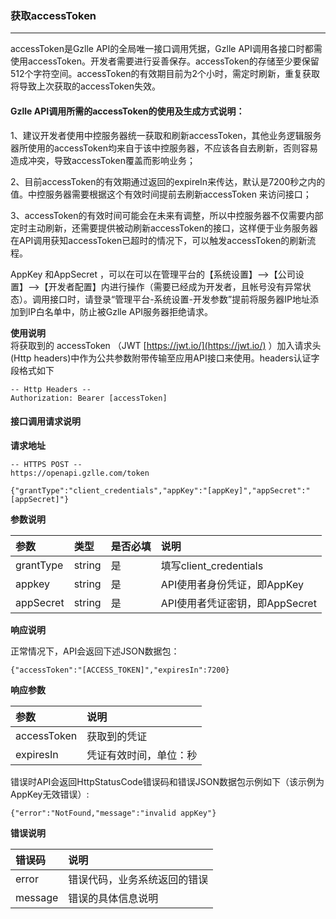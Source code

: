 ### 获取accessToken

---

accessToken是Gzlle API的全局唯一接口调用凭据，Gzlle API调用各接口时都需使用accessToken。开发者需要进行妥善保存。accessToken的存储至少要保留512个字符空间。accessToken的有效期目前为2个小时，需定时刷新，重复获取将导致上次获取的accessToken失效。

#### Gzlle API调用所需的accessToken的使用及生成方式说明：

1、建议开发者使用中控服务器统一获取和刷新accessToken，其他业务逻辑服务器所使用的accessToken均来自于该中控服务器，不应该各自去刷新，否则容易造成冲突，导致accessToken覆盖而影响业务；

2、目前accessToken的有效期通过返回的expireIn来传达，默认是7200秒之内的值。中控服务器需要根据这个有效时间提前去刷新accessToken 来访问接口；

3、accessToken的有效时间可能会在未来有调整，所以中控服务器不仅需要内部定时主动刷新，还需要提供被动刷新accessToken的接口，这样便于业务服务器在API调用获知accessToken已超时的情况下，可以触发accessToken的刷新流程。

AppKey 和AppSecret ，可以在可以在管理平台的【系统设置】--&gt;【公司设置】--&gt;【开发者配置】内进行操作（需要已经成为开发者，且帐号没有异常状态）。调用接口时，请登录“管理平台-系统设置-开发参数”提前将服务器IP地址添加到IP白名单中，防止被Gzlle API服务器拒绝请求。

**使用说明**  
将获取到的 accessToken （JWT [https://jwt.io/](https://jwt.io/) ）加入请求头\(Http headers\)中作为公共参数附带传输至应用API接口来使用。headers认证字段格式如下

```
-- Http Headers --
Authorization: Bearer [accessToken]
```

#### 接口调用请求说明

**请求地址**

```
-- HTTPS POST --
https://openapi.gzlle.com/token

{"grantType":"client_credentials","appKey":"[appKey]","appSecret":"[appSecret]"}
```

**参数说明**

| 参数 | 类型 | 是否必填 | 说明 |
| :--- | :--- | :--- | :--- |
| grantType | string | 是 | 填写client\_credentials |
| appkey | string | 是 | API使用者身份凭证，即AppKey |
| appSecret | string | 是 | API使用者凭证密钥，即AppSecret |

**响应说明**

正常情况下，API会返回下述JSON数据包：

`{"accessToken":"[ACCESS_TOKEN]","expiresIn":7200}`

**响应参数**

| 参数 | 说明 |
| :--- | :--- |
| accessToken | 获取到的凭证 |
| expiresIn | 凭证有效时间，单位：秒 |

错误时API会返回HttpStatusCode错误码和错误JSON数据包示例如下（该示例为AppKey无效错误）:

`{"error":"NotFound,"message":"invalid appKey"}`

**错误说明**

| 错误码 | 说明 |
| :--- | :--- |
| error | 错误代码，业务系统返回的错误 |
| message | 错误的具体信息说明 |



